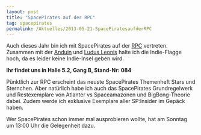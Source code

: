 ```yaml
---
layout: post
title: "SpacePirates auf der RPC"
tag: spacepirates
permalink: /Aktuelles/2013-05-21-SpacePiratesaufderRPC
---
```


Auch dieses Jahr bin ich mit SpacePirates auf der [RPC](http:/www.rpc-germany.de) vertreten. Zusammen mit der [Anduin](http:/www.anduin-fanzine.de/) und [Ludus Leonis](http:/www.ludus-leonis.com/) halte ich die Indie-Flagge hoch, da es leider keine Indie-Insel geben wird.

**Ihr findet uns in Halle 5.2, Gang B, Stand-Nr: 084**

Pünktlich zur RPC erscheint das neuste SpacePirates Themenheft Stars und Sternchen. Aber natürlich habe ich auch das SpacePirates Grundregelwerk und Restexemplare von Atlanter vs Spaceamazonen und BigBong-Theorie dabei. Zudem werde ich exklusive Exemplare aller SP:Insider im Gepäck haben.

Wer SpacePirates schon immer mal ausprobieren wollte, hat am Sonntag um 13:00 Uhr die Gelegenheit dazu.


